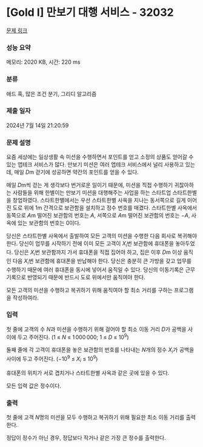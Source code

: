 # [Gold I] 만보기 대행 서비스 - 32032 

[문제 링크](https://www.acmicpc.net/problem/32032) 

### 성능 요약

메모리: 2020 KB, 시간: 220 ms

### 분류

애드 혹, 많은 조건 분기, 그리디 알고리즘

### 제출 일자

2024년 7월 14일 21:20:59

### 문제 설명

<p>요즘 세상에는 일상생활 속 미션을 수행하면서 포인트를 얻고 소정의 상품도 얻어갈 수 있는 앱테크 서비스가 많다. 만보기 미션은 여러 앱테크 서비스에서 널리 사용하고 있는데, 매일 <em>D</em>m 걷기에 성공하면 약간의 포인트를 얻을 수 있다.</p>

<p>매일 <em>D</em>m씩 걷는 게 생각보다 번거로운 일이기 때문에, 미션을 직접 수행하기 귀찮아하는 사람들을 위해 한별이는 만보기 미션을 대행해주는 사업을 하는 스타트업 스타트한별을 창업하였다. 스타트한별에서는 우선 스타트한별 사옥을 지나는 동서쪽으로 길게 이어진 도로 위에 1m 간격으로 보관함을 설치하고 정수 번호를 매겼다. 스타트한별 사옥에서 동쪽으로 <em>A</em>m 떨어진 보관함의 번호는 <em>A</em>, 서쪽으로 <em>A</em>m 떨어진 보관함의 번호는 −<em>A</em>, 사옥에 있는 보관함의 번호는 0이다.</p>

<p>당신은 스타트한별 사옥에서 출발하여 모든 고객의 미션을 수행한 다음 회사로 복귀해야 한다. 당신이 업무를 시작하기 전에 이미 모든 고객이 <em>X</em><sub><em>i</em></sub>번 보관함에 휴대폰을 놓아두었다. 당신은 <em>X</em><sub><em>i</em></sub>번 보관함까지 가서 휴대폰을 직접 집어야 하고, 집은 이후 <em>D</em>m 이상 움직인 다음 <em>X</em><sub><em>i</em></sub>번 보관함에 휴대폰을 반납해야 한다. 당신은 충분히 큰 가방을 갖고 업무를 수행하기 때문에 여러 휴대폰을 동시에 넣어서 움직일 수 있다. 당신의 이동기록은 근무 기록으로 반영되기 때문에 반드시 도로 위에서만 움직여야 한다.</p>

<p>모든 고객의 미션을 수행하고 복귀하기 위해 움직여야 할 최소 거리를 구하는 프로그램을 작성하여라.</p>

### 입력 

 <p>첫 줄에 고객의 수 <em>N</em>과 미션을 수행하기 위해 걸어야 할 최소 이동 거리 <em>D</em>가 공백을 사이에 두고 주어진다. (1 ≤ <em>N</em> ≤ 1 000 000; 1 ≤ <em>D</em> ≤ 10<sup>9</sup>)</p>

<p>둘째 줄에 각 고객이 휴대폰을 놓은 보관함의 번호를 나타내는 <em>N</em>개의 정수 <em>X</em><sub><em>i</em></sub>가 공백을 사이에 두고 주어진다. (−10<sup>9</sup> ≤ <em>X</em><sub><em>i</em></sub> ≤ 10<sup>9</sup>)</p>

<p>휴대폰의 위치가 서로 겹치거나 스타트한별 사옥과 같은 곳에 있을 수 있다.</p>

<p>모든 입력 값은 정수이다.</p>

### 출력 

 <p>첫 줄에 고객 <em>N</em>명의 미션을 모두 수행하고 복귀하기 위해 필요한 최소 이동 거리를 출력한다.</p>

<p>정답이 정수가 아닌 경우, 정답보다 작거나 같은 가장 큰 정수를 출력한다.</p>

